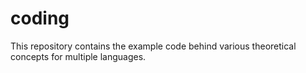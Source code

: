 # coding
This repository contains the example code behind various theoretical concepts for multiple languages.
